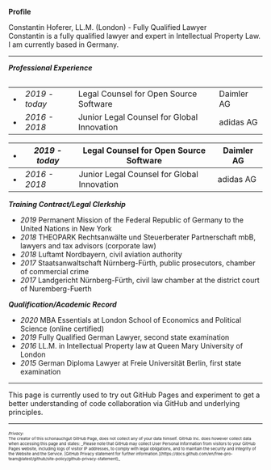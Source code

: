 **Profile**

Constantin Hoferer, LL.M. (London) - Fully Qualified Lawyer  
Constantin is a fully qualified lawyer and expert in Intellectual Property Law. I am currently based in Germany.
<hr>

***Professional Experience***

<table align="left" colspan="0">
  <tr><td>&#8226;</td><td><i>2019 - today</i></td><td>Legal Counsel for Open Source Software</td><td>Daimler AG</td></tr>
  <tr><td>&#8226;</td><td><i>2016 - 2018</i></td><td>Junior Legal Counsel for Global Innovation</td><td>adidas AG</td></tr>
</table>

&#8226; | <i>2019 - today</i> | Legal Counsel for Open Source Software | Daimler AG
--------|---------------------|----------------------------------------|-----------
&#8226; | <i>2016 - 2018</i> | Junior Legal Counsel for Global Innovation | adidas AG

***Training Contract/Legal Clerkship***
<ul>
<li><i>2019</i> Permanent Mission of the Federal Republic of Germany to the United Nations in New York</li>
<li><i>2018</i> THEOPARK Rechtsanwälte und Steuerberater Partnerschaft mbB, lawyers and tax advisors (corporate law)</li>
<li><i>2018</i> Luftamt Nordbayern, civil aviation authority </li>
<li><i>2017</i> Staatsanwaltschaft Nürnberg-Fürth, public prosecutors, chamber of commercial crime</li>
<li><i>2017</i> Landgericht Nürnberg-Fürth, civil law chamber at the district court of Nuremberg-Fuerth</li>
</ul>

***Qualification/Academic Record***
<ul>
<li><i>2020</i> MBA Essentials at London School of Economics and Political Science (online certified)</li>
<li><i>2019</i> Fully Qualified German Lawyer, second state examination</li>
<li><i>2016</i> LL.M. in Intellectual Property law at Queen Mary University of London</li>
<li><i>2015</i> German Diploma Lawyer at Freie Universität Berlin, first state examination</li>
</ul>

<hr>
This page is currently used to try out GitHub Pages and experiment to get a better understanding of code collaboration via GitHub and underlying principles.


---
<p style="font-size:8px"><i>Privacy:</i>  <br>
The creator of this schonauchgut GitHub Page, does not collect any of your data himself. GitHub Inc. does however collect data when accessing this page and states: _Please note that GitHub may collect User Personal Information from visitors to your GitHub Pages website, including logs of visitor IP addresses, to comply with legal obligations, and to maintain the security and integrity of the Website and the Service. [GitHub Privacy statement for further information.](https://docs.github.com/en/free-pro-team@latest/github/site-policy/github-privacy-statement)_</p>

